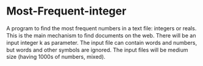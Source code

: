 # Most-Frequent-integer

A program to ﬁnd the most frequent numbers in a text ﬁle: integers or reals. This is the main mechanism to ﬁnd documents on the web. There will be an input integer k as parameter. The input ﬁle can contain words and numbers, but words and other symbols are ignored. The input ﬁles will be medium size (having 1000s of numbers, mixed). 
